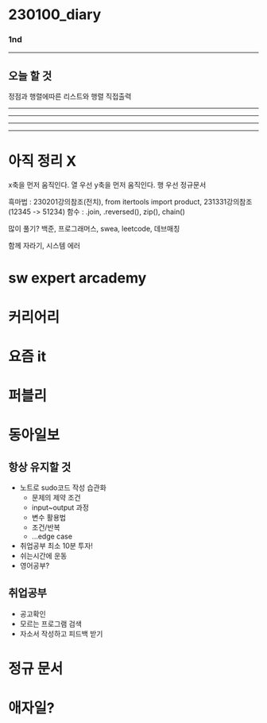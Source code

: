 # 230100_diary

### 1nd

---

## 오늘 할 것
정점과 행렬에따른 리스트와 행렬 직접출력

---
---
---
---

# 아직 정리 X 
x축을 먼저 움직인다. 열 우선
y축을 먼저 움직인다. 행 우선
정규문서

흑마법 : 230201강의참조(전치), from itertools import product, 231331강의참조(12345 -> 51234)
함수 : .join, .reversed(), zip(), chain()

많이 풀기? 백준, 프로그래머스, swea, leetcode, 데브매칭

 함께 자라기, 시스템 에러

# sw expert arcademy
# 커리어리
# 요즘 it
# 퍼블리
# 동아일보

## 항상 유지할 것
- 노트로 sudo코드 작성 습관화 
  - 문제의 제약 조건
  - input~output 과정
  - 변수 활용법
  - 조건/반복
  - ...edge case
- 취업공부 최소 10분 투자!
- 쉬는시간에 운동
- 영어공부?

## 취업공부
- 공고확인
- 모르는 프로그램 검색
- 자소서 작성하고 피드백 받기

# 정규 문서

# 애자일?
